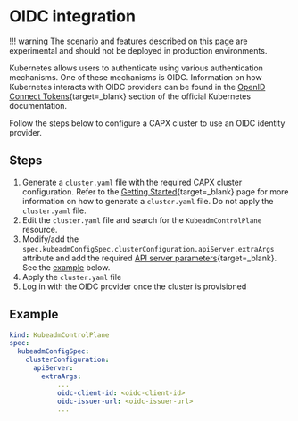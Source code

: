 # OIDC integration

!!! warning
        The scenario and features described on this page are experimental and should not be deployed in production environments.

Kubernetes allows users to authenticate using various authentication mechanisms. One of these mechanisms is OIDC. Information on how Kubernetes interacts with OIDC providers can be found in the [OpenID Connect Tokens](https://kubernetes.io/docs/reference/access-authn-authz/authentication/#openid-connect-tokens){target=_blank} section of the official Kubernetes documentation. 


Follow the steps below to configure a CAPX cluster to use an OIDC identity provider.

## Steps
1. Generate a `cluster.yaml` file with the required CAPX cluster configuration. Refer to the [Getting Started](../getting_started.md){target=_blank} page for more information on how to generate a `cluster.yaml` file. Do not apply the `cluster.yaml` file. 
2. Edit the `cluster.yaml` file and search for the `KubeadmControlPlane` resource.
3. Modify/add the `spec.kubeadmConfigSpec.clusterConfiguration.apiServer.extraArgs` attribute and add the required [API server parameters](https://kubernetes.io/docs/reference/access-authn-authz/authentication/#configuring-the-api-server){target=_blank}. See the [example](#example) below.
4. Apply the `cluster.yaml` file 
5. Log in with the OIDC provider once the cluster is provisioned

## Example 
```YAML
kind: KubeadmControlPlane
spec:
  kubeadmConfigSpec:
    clusterConfiguration:
      apiServer:
        extraArgs:
            ...
            oidc-client-id: <oidc-client-id>
            oidc-issuer-url: <oidc-issuer-url>
            ...
```

